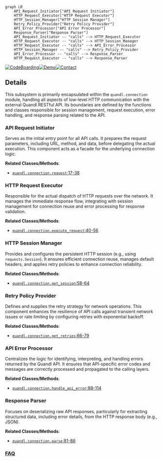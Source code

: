 ```mermaid
graph LR
    API_Request_Initiator["API Request Initiator"]
    HTTP_Request_Executor["HTTP Request Executor"]
    HTTP_Session_Manager["HTTP Session Manager"]
    Retry_Policy_Provider["Retry Policy Provider"]
    API_Error_Processor["API Error Processor"]
    Response_Parser["Response Parser"]
    API_Request_Initiator -- "calls" --> HTTP_Request_Executor
    HTTP_Request_Executor -- "calls" --> HTTP_Session_Manager
    HTTP_Request_Executor -- "calls" --> API_Error_Processor
    HTTP_Session_Manager -- "calls" --> Retry_Policy_Provider
    API_Error_Processor -- "calls" --> Response_Parser
    HTTP_Request_Executor -- "calls" --> Response_Parser
```

[![CodeBoarding](https://img.shields.io/badge/Generated%20by-CodeBoarding-9cf?style=flat-square)](https://github.com/CodeBoarding/GeneratedOnBoardings)[![Demo](https://img.shields.io/badge/Try%20our-Demo-blue?style=flat-square)](https://www.codeboarding.org/demo)[![Contact](https://img.shields.io/badge/Contact%20us%20-%20contact@codeboarding.org-lightgrey?style=flat-square)](mailto:contact@codeboarding.org)

## Details

This subsystem is primarily encapsulated within the `quandl.connection` module, handling all aspects of low-level HTTP communication with the external Quandl RESTful API. Its boundaries are defined by the functions and classes responsible for session management, request execution, error handling, and response parsing related to the API.

### API Request Initiator
Serves as the initial entry point for all API calls. It prepares the request parameters, including URL, method, and data, before delegating the actual execution. This component acts as a facade for the underlying connection logic.


**Related Classes/Methods**:

- <a href="https://github.com/quandl/quandl-python/blob/master/quandl/connection.py#L17-L38" target="_blank" rel="noopener noreferrer">`quandl.connection.request`:17-38</a>


### HTTP Request Executor
Responsible for the actual dispatch of HTTP requests over the network. It manages the immediate response flow, integrating with session management for connection reuse and error processing for response validation.


**Related Classes/Methods**:

- <a href="https://github.com/quandl/quandl-python/blob/master/quandl/connection.py#L40-L56" target="_blank" rel="noopener noreferrer">`quandl.connection.execute_request`:40-56</a>


### HTTP Session Manager
Provides and configures the persistent HTTP session (e.g., using `requests.Session`). It ensures efficient connection reuse, manages default headers, and applies retry policies to enhance connection reliability.


**Related Classes/Methods**:

- <a href="https://github.com/quandl/quandl-python/blob/master/quandl/connection.py#L58-L64" target="_blank" rel="noopener noreferrer">`quandl.connection.get_session`:58-64</a>


### Retry Policy Provider
Defines and supplies the retry strategy for network operations. This component enhances the resilience of API calls against transient network issues or rate limiting by configuring retries with exponential backoff.


**Related Classes/Methods**:

- <a href="https://github.com/quandl/quandl-python/blob/master/quandl/connection.py#L66-L79" target="_blank" rel="noopener noreferrer">`quandl.connection.get_retries`:66-79</a>


### API Error Processor
Centralizes the logic for identifying, interpreting, and handling errors returned by the Quandl API. It ensures that API-specific error codes and messages are correctly processed and propagated to the calling layers.


**Related Classes/Methods**:

- <a href="https://github.com/quandl/quandl-python/blob/master/quandl/connection.py#L88-L114" target="_blank" rel="noopener noreferrer">`quandl.connection.handle_api_error`:88-114</a>


### Response Parser
Focuses on deserializing raw API responses, particularly for extracting structured data, including error details, from the HTTP response body (e.g., JSON).


**Related Classes/Methods**:

- <a href="https://github.com/quandl/quandl-python/blob/master/quandl/connection.py#L81-L86" target="_blank" rel="noopener noreferrer">`quandl.connection.parse`:81-86</a>




### [FAQ](https://github.com/CodeBoarding/GeneratedOnBoardings/tree/main?tab=readme-ov-file#faq)